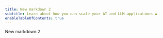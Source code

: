 ```yaml
---
title: New markdown 2
subtitle: Learn about how you can scale your AI and LLM applications with Neon
enableTableOfContents: true
---
```



New markdown 2
